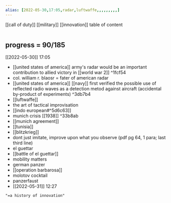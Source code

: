 ```yaml
---
alias: [2022-05-30,17:05,radar,luftwaffe,,,,,,,,,]
---
```

[[call of duty]] [[military]] [[innovation]]
table of content
```toc
```
## progress = 90/185
[[2022-05-30]] 17:05
- [[united states of america]] army's radar would be an important contribution to allied victory in [[world war 2]] ^1fcf54
- col. william r. blaosr = fater of american radar
- [[united states of america]] [[navy]] first verified the possible use of reflected radio waves as a detection metod against aircraft (accidental by-product of experiments) ^3db7b4
- [[luftwaffe]]
- the art of tactical improvisation
- [[indo european#^5d6c63]]
- munich crisis [[1938]] ^33b8ab
- [[munich agreement]]
- [[tunisia]]
- [[blitzkrieg]]
- dont just imitate, improve upon what you observe (pdf pg 64, 1 para; last third line)
- el guettar
- [[battle of el guettar]]
- mobility matters
- german panzer
- [[operation barbarosa]]
- molotov cocktail
- panzerfaust
- [[2022-05-31]] 12:27


```query
"=a history of innovation"
```